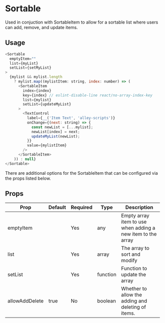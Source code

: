 # Sortable

Used in conjuction with SortableItem to allow for a sortable list where users can add, remove, and update items.

## Usage

``` js
<Sortable
  emptyItem=""
  list={myList}
  setList={setMyList}
>
  {mylist && mylist.length
    ? mylist.map((mylistItem: string, index: number) => (
      <SortableItem
        index={index}
        key={index} // eslint-disable-line react/no-array-index-key
        list={mylist}
        setList={updateMyList}
      >
        <TextControl
          label={__('Item Text', 'alley-scripts')}
          onChange={(next: string) => {
            const newList = [...mylist];
            newList[index] = next;
            updateMyList(newList);
          }}
          value={mylistItem}
        />
      </SortableItem>
    )) : null}
</Sortable>
```

There are additional options for the SortableItem that can be configured via the
props listed below.

## Props

| Prop      | Default | Required | Type     | Description                                                 |
|-----------|---------|----------|----------|-------------------------------------------------------------|
| emptyItem |         | Yes      | any      | Empty array item to use when adding a new item to the array |
| list      |         | Yes      | array    | The array to sort and modify                                |
| setList   |         | Yes      | function | Function to update the array                                |
| allowAddDelete | true | No | boolean | Whether to allow the adding and deleting of items. |